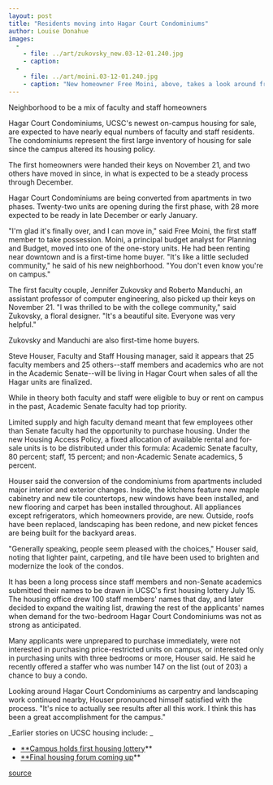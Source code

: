 ```yaml
---
layout: post
title: "Residents moving into Hagar Court Condominiums"
author: Louise Donahue
images:
  -
    - file: ../art/zukovsky_new.03-12-01.240.jpg
    - caption: 
  -
    - file: ../art/moini.03-12-01.240.jpg
    - caption: "New homeowner Free Moini, above, takes a look around from his patio. Below, Jennifer Zukovsky, who is married to UCSC computer engineer Roberto Manduchi, pauses a minute in her new kitchen. Photos: Louise Donahue"
---
```


Neighborhood to be a mix of faculty and staff homeowners

Hagar Court Condominiums, UCSC's newest on-campus housing for sale, are expected to have nearly equal numbers of faculty and staff residents. The condominiums represent the first large inventory of housing for sale since the campus altered its housing policy.

The first homeowners were handed their keys on November 21, and two others have moved in since, in what is expected to be a steady process through December.

Hagar Court Condominiums are being converted from apartments in two phases. Twenty-two units are opening during the first phase, with 28 more expected to be ready in late December or early January.  

"I'm glad it's finally over, and I can move in," said Free Moini, the first staff member to take possession. Moini, a principal budget analyst for Planning and Budget, moved into one of the one-story units. He had been renting near downtown and is a first-time home buyer. "It's like a little secluded community," he said of his new neighborhood. "You don't even know you're on campus."  

The first faculty couple, Jennifer Zukovsky and Roberto Manduchi, an assistant professor of computer engineering, also picked up their keys on November 21. "I was thrilled to be with the college community," said Zukovsky, a floral designer. "It's a beautiful site. Everyone was very helpful."

Zukovsky and Manduchi are also first-time home buyers.  

Steve Houser, Faculty and Staff Housing manager, said it appears that 25 faculty members and 25 others--staff members and academics who are not in the Academic Senate--will be living in Hagar Court when sales of all the Hagar units are finalized.   

While in theory both faculty and staff were eligible to buy or rent on campus in the past, Academic Senate faculty had top priority.

Limited supply and high faculty demand meant that few employees other than Senate faculty had the opportunity to purchase housing. Under the new Housing Access Policy, a fixed allocation of available rental and for-sale units is to be distributed under this formula: Academic Senate faculty, 80 percent; staff, 15 percent; and non-Academic Senate academics, 5 percent.  

Houser said the conversion of the condominiums from apartments included major interior and exterior changes. Inside, the kitchens feature new maple cabinetry and new tile countertops, new windows have been installed, and new flooring and carpet has been installed throughout. All appliances except refrigerators, which homeowners provide, are new. Outside, roofs have been replaced, landscaping has been redone, and new picket fences are being built for the backyard areas.  

"Generally speaking, people seem pleased with the choices," Houser said, noting that lighter paint, carpeting, and tile have been used to brighten and modernize the look of the condos.  

It has been a long process since staff members and non-Senate academics submitted their names to be drawn in UCSC's first housing lottery July 15. The housing office drew 100 staff members' names that day, and later decided to expand the waiting list, drawing the rest of the applicants' names when demand for the two-bedroom Hagar Court Condominiums was not as strong as anticipated.   

Many applicants were unprepared to purchase immediately, were not interested in purchasing price-restricted units on campus, or interested only in purchasing units with three bedrooms or more, Houser said. He said he recently offered a staffer who was number 147 on the list (out of 203) a chance to buy a condo.  

Looking around Hagar Court Condominiums as carpentry and landscaping work continued nearby, Houser pronounced himself satisfied with the process. "It's nice to actually see results after all this work. I think this has been a great accomplishment for the campus."

_Earlier stories on UCSC housing include: _  

* [**Campus holds first housing lottery][1]**   
* [**Final housing forum coming up][2]**  
  

[1]: http://www.ucsc.edu/currents/03-04/07-21/morenews.html
[2]: http://currents.ucsc.edu/03-04/07-07/housing.html

[source](http://www1.ucsc.edu/currents/03-04/12-08/CURRENTS%20ONLINE/03-04/12%252f1/condos.html "Permalink to condos")
